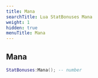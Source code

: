 ```yaml
---
title: Mana
searchTitle: Lua StatBonuses Mana
weight: 1
hidden: true
menuTitle: Mana
---
```

## Mana
```lua
StatBonuses:Mana(); -- number
```
